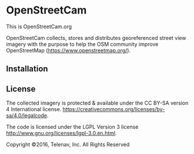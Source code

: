 OpenStreetCam 
=============================

This is OpenStreetCam.org

OpenStreetCam collects, stores and distributes georeferenced street view imagery with the purpose to help the OSM community improve OpenStreetMap (https://www.openstreetmap.org/). 

Installation
------------

License
-------

The collected imagery is protected & available under the CC BY-SA version 4 International license.
https://creativecommons.org/licenses/by-sa/4.0/legalcode.

The code is licensed under the LGPL Version 3 license
http://www.gnu.org/licenses/lgpl-3.0.en.html.

Copyright ©2016, Telenav, Inc.  All Rights Reserved
